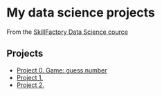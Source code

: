 # My data science projects
From the [SkillFactory Data Science cource](https://skillfactory.ru/data-scientist)
## Projects
* [Project 0. Game: guess number](https://github.com/mykhailo-sherhin/study_data_science/tree/main/Project%200)
* [Project 1.]()
* [Project 2.]()